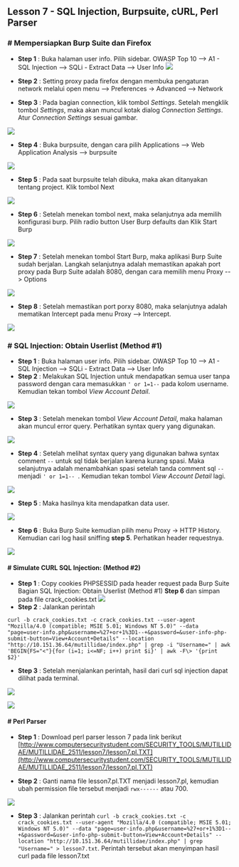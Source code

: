 Lesson 7 - SQL Injection, Burpsuite, cURL, Perl Parser
-------

### # Mempersiapkan Burp Suite dan Firefox

- **Step 1** : Buka halaman user info. Pilih sidebar. OWASP Top 10 --> A1 - SQL Injection --> SQLi - Extract Data --> User Info
![](/assets/lesson-7/VirtualBox_kali_19_12_2017_03_01_34.png)


-  **Step 2** : Setting proxy pada firefox dengan membuka pengaturan network melalui open menu --> Preferences -> Advanced --> Network

- **Step 3** : Pada bagian connection, klik tombol _Settings_. Setelah mengklik tombol _Settings_, maka akan muncul kotak dialog _Connection Settings_. Atur _Connection Settings_ sesuai gambar.

![](/assets/lesson-7/VirtualBox_kali_19_12_2017_16_06_35.png)

- **Step 4** : Buka burpsuite, dengan cara pilih Applications --> Web Application Analysis --> burpsuite

![](/assets/lesson-7/VirtualBox_kali_19_12_2017_16_10_12.png)


 - **Step 5** : Pada saat burpsuite telah dibuka, maka akan ditanyakan tentang project. Klik tombol Next 
 
 ![](/assets/lesson-7/VirtualBox_kali_19_12_2017_16_24_51.png)
 
 - **Step 6** : Setelah menekan tombol next, maka selanjutnya ada memilih konfigurasi burp. Pilih radio button User Burp defaults dan Klik Start Burp
 
 ![](/assets/lesson-7/VirtualBox_kali_19_12_2017_16_26_28.png)
 
 - **Step 7** : Setelah menekan tombol Start Burp, maka aplikasi Burp Suite sudah berjalan. Langkah selanjutnya adalah memastikan apakah port proxy pada Burp Suite adalah 8080, dengan cara memilih menu Proxy --> Options
 
 ![](/assets/lesson-7/VirtualBox_kali_19_12_2017_16_31_58.png)
 
 - **Step 8** : Setelah memastikan port porxy 8080, maka selanjutnya adalah mematikan Intercept pada menu Proxy --> Intercept.
 
 ![](/assets/lesson-7/VirtualBox_kali_19_12_2017_16_34_07.png)
 
 
 ### # SQL Injection: Obtain Userlist (Method #1)
 - **Step 1** : Buka halaman user info. Pilih sidebar. OWASP Top 10 --> A1 - SQL Injection --> SQLi - Extract Data --> User Info
 - **Step 2** : Melakukan SQL Injection untuk mendapatkan semua user tanpa password dengan cara memasukkan `' or 1=1--` pada kolom username. Kemudian tekan tombol _View Account Detail_.
 
 ![](/assets/lesson-7/VirtualBox_kali_19_12_2017_16_51_37.png)
 
 - **Step 3** : Setelah menekan tombol _View Account Detail_, maka halaman akan muncul error query. Perhatikan syntax query yang digunakan. 
 
 ![](/assets/lesson-7/VirtualBox_kali_19_12_2017_16_42_33.png)
 
 - **Step 4** : Setelah melihat syntax query yang digunakan bahwa syntax comment `--` untuk sql tidak berjalan karena kurang spasi. Maka selanjutnya adalah menambahkan spasi setelah tanda comment sql `--` menjadi `' or 1=1-- `. Kemudian tekan tombol _View Account Detail_ lagi.
 
 ![](/assets/lesson-7/VirtualBox_kali_19_12_2017_16_52_52.png)
 
 
 - **Step 5** : Maka hasilnya kita mendapatkan data user.
 
 ![](/assets/lesson-7/VirtualBox_kali_19_12_2017_16_55_56.png)
 
 - **Step 6** : Buka Burp Suite kemudian pilih menu Proxy -> HTTP History. Kemudian cari log hasil sniffing **step 5**. Perhatikan header requestnya.
 
 ![](/assets/lesson-7/VirtualBox_kali_19_12_2017_17_03_16.png)
 
 
 #### # Simulate CURL SQL Injection: (Method #2)
 - **Step 1** : Copy cookies PHPSESSID pada header request pada Burp Suite Bagian SQL Injection: Obtain Userlist (Method #1) **Step 6** dan simpan pada file crack_cookies.txt
 ![](/assets/lesson-7/VirtualBox_kali_19_12_2017_17_49_09.png)
 - **Step 2** : Jalankan perintah
 
 `curl -b crack_cookies.txt -c crack_cookies.txt --user-agent "Mozilla/4.0 (compatible; MSIE 5.01; Windows NT 5.0)" --data "page=user-info.php&username=%27+or+1%3D1--+&password=&user-info-php-submit-button=View+Account+Details" --location "http://10.151.36.64/mutillidae/index.php" | grep -i "Username=" | awk 'BEGIN{FS="<"}{for (i=1; i<=NF; i++) print $i}' | awk -F\> '{print $2}'`
 
 - **Step 3** : Setelah menjalankan perintah, hasil dari curl sql injection dapat dilihat pada terminal.
 
 ![](/assets/lesson-7/VirtualBox_kali_19_12_2017_17_57_09.png)
 
 ![](/assets/lesson-7/VirtualBox_kali_19_12_2017_18_03_41.png)
 
#### # Perl Parser

 - **Step 1** : Download perl parser lesson 7 pada link berikut [http://www.computersecuritystudent.com/SECURITY_TOOLS/MUTILLIDAE/MUTILLIDAE_2511/lesson7/lesson7.pl.TXT](http://www.computersecuritystudent.com/SECURITY_TOOLS/MUTILLIDAE/MUTILLIDAE_2511/lesson7/lesson7.pl.TXT)
 
 - **Step 2** : Ganti nama file lesson7.pl.TXT menjadi lesson7.pl, kemudian ubah permission file tersebut menjadi `rwx------` atau 700.
 
 ![](/assets/lesson-7/VirtualBox_kali_19_12_2017_18_08_20.png)

 - **Step 3** : Jalankan perintah 
 `curl -b crack_cookies.txt -c crack_cookies.txt --user-agent "Mozilla/4.0 (compatible; MSIE 5.01; Windows NT 5.0)" --data "page=user-info.php&username=%27+or+1%3D1--+&password=&user-info-php-submit-button=View+Account+Details" --location "http://10.151.36.64/mutillidae/index.php" | grep "Username=" > lesson7.txt`. Perintah tersebut akan menyimpan hasil curl pada file lesson7.txt
 
 
 
 
 
 
 


